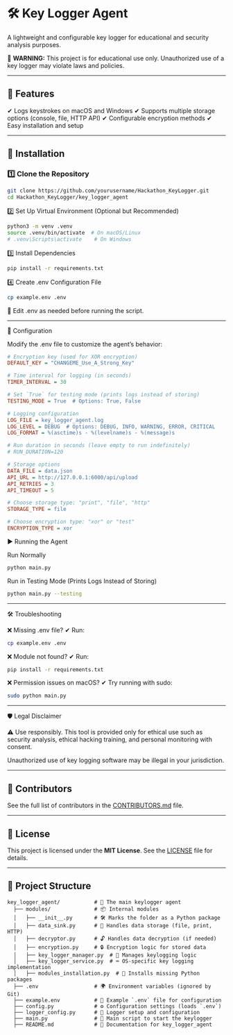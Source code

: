 # 🛠️ Key Logger Agent

A lightweight and configurable key logger for educational and security analysis purposes.

🚨 **WARNING:** This project is for educational use only. Unauthorized use of a key logger may violate laws and policies.

---

## 🚀 Features
✔ Logs keystrokes on macOS and Windows
✔ Supports multiple storage options (console, file, HTTP API)
✔ Configurable encryption methods
✔ Easy installation and setup

---

## 📌 Installation

### 1️⃣ Clone the Repository

```sh
git clone https://github.com/yourusername/Hackathon_KeyLogger.git
cd Hackathon_KeyLogger/key_logger_agent
```

2️⃣ Set Up Virtual Environment (Optional but Recommended)

```sh
python3 -m venv .venv
source .venv/bin/activate  # On macOS/Linux
# .venv\Scripts\activate    # On Windows
```
3️⃣ Install Dependencies
```sh
pip install -r requirements.txt
```
4️⃣ Create .env Configuration File
```sh
cp example.env .env
```
🔹 Edit .env as needed before running the script.

---

🔧 Configuration

Modify the .env file to customize the agent’s behavior:

```ini
# Encryption key (used for XOR encryption)
DEFAULT_KEY = "CHANGEME_Use_A_Strong_Key"

# Time interval for logging (in seconds)
TIMER_INTERVAL = 30

# Set `True` for testing mode (prints logs instead of storing)
TESTING_MODE = True  # Options: True, False

# Logging configuration
LOG_FILE = key_logger_agent.log
LOG_LEVEL = DEBUG  # Options: DEBUG, INFO, WARNING, ERROR, CRITICAL
LOG_FORMAT = %(asctime)s - %(levelname)s - %(message)s

# Run duration in seconds (leave empty to run indefinitely)
# RUN_DURATION=120

# Storage options
DATA_FILE = data.json
API_URL = http://127.0.0.1:6000/api/upload
API_RETRIES = 3
API_TIMEOUT = 5

# Choose storage type: "print", "file", "http"
STORAGE_TYPE = file

# Choose encryption type: "xor" or "test"
ENCRYPTION_TYPE = xor
```

▶️ Running the Agent

Run Normally

```sh
python main.py
```
Run in Testing Mode (Prints Logs Instead of Storing)
```sh
python main.py --testing
```

---

🛠️ Troubleshooting

❌ Missing .env file?
✔ Run:
```sh
cp example.env .env
```
❌ Module not found?
✔ Run:
```sh
pip install -r requirements.txt
```
❌ Permission issues on macOS?
✔ Try running with sudo:
```sh
sudo python main.py
```

---

🛡️ Legal Disclaimer

⚠️ Use responsibly. This tool is provided only for ethical use such as security analysis, ethical hacking training, and personal monitoring with consent.

Unauthorized use of key logging software may be illegal in your jurisdiction.

---

## 👥 Contributors

See the full list of contributors in the [CONTRIBUTORS.md](../CONTRIBUTORS.md) file.

---

## 📜 License

This project is licensed under the **MIT License**.
See the [LICENSE](../LICENSE) file for details.

---

## 📂 Project Structure
```
key_logger_agent/           # 🎯 The main keylogger agent
  ├── modules/              # 📦 Internal modules
  │   ├── __init__.py       # 🛠️ Marks the folder as a Python package
  │   ├── data_sink.py      # 💾 Handles data storage (file, print, HTTP)
  │   ├── decryptor.py      # 🔓 Handles data decryption (if needed)
  │   ├── encryption.py     # 🔒 Encryption logic for stored data
  │   ├── key_logger_manager.py  # 🎯 Manages keylogging logic
  │   ├── key_logger_service.py  # ⌨️ OS-specific key logging implementation
  │   ├── modules_installation.py  # 🔄 Installs missing Python packages
  ├── .env                  # 🌍 Environment variables (ignored by Git)
  ├── example.env           # 📌 Example `.env` file for configuration
  ├── config.py             # ⚙️ Configuration settings (loads `.env`)
  ├── logger_config.py      # 📜 Logger setup and configuration
  ├── main.py               # 🚀 Main script to start the keylogger
  ├── README.md             # 📖 Documentation for key_logger_agent
  ```
